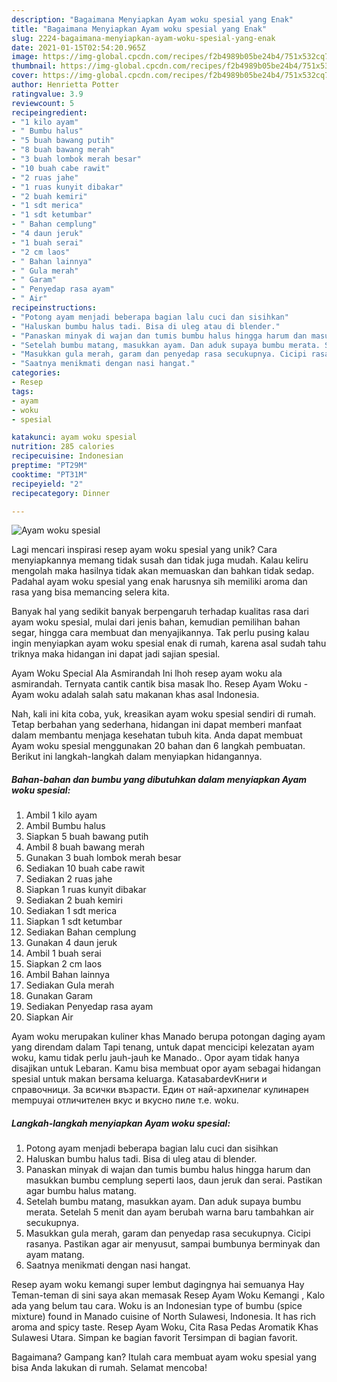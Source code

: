 ```yaml
---
description: "Bagaimana Menyiapkan Ayam woku spesial yang Enak"
title: "Bagaimana Menyiapkan Ayam woku spesial yang Enak"
slug: 2224-bagaimana-menyiapkan-ayam-woku-spesial-yang-enak
date: 2021-01-15T02:54:20.965Z
image: https://img-global.cpcdn.com/recipes/f2b4989b05be24b4/751x532cq70/ayam-woku-spesial-foto-resep-utama.jpg
thumbnail: https://img-global.cpcdn.com/recipes/f2b4989b05be24b4/751x532cq70/ayam-woku-spesial-foto-resep-utama.jpg
cover: https://img-global.cpcdn.com/recipes/f2b4989b05be24b4/751x532cq70/ayam-woku-spesial-foto-resep-utama.jpg
author: Henrietta Potter
ratingvalue: 3.9
reviewcount: 5
recipeingredient:
- "1 kilo ayam"
- " Bumbu halus"
- "5 buah bawang putih"
- "8 buah bawang merah"
- "3 buah lombok merah besar"
- "10 buah cabe rawit"
- "2 ruas jahe"
- "1 ruas kunyit dibakar"
- "2 buah kemiri"
- "1 sdt merica"
- "1 sdt ketumbar"
- " Bahan cemplung"
- "4 daun jeruk"
- "1 buah serai"
- "2 cm laos"
- " Bahan lainnya"
- " Gula merah"
- " Garam"
- " Penyedap rasa ayam"
- " Air"
recipeinstructions:
- "Potong ayam menjadi beberapa bagian lalu cuci dan sisihkan"
- "Haluskan bumbu halus tadi. Bisa di uleg atau di blender."
- "Panaskan minyak di wajan dan tumis bumbu halus hingga harum dan masukkan bumbu cemplung seperti laos, daun jeruk dan serai. Pastikan agar bumbu halus matang."
- "Setelah bumbu matang, masukkan ayam. Dan aduk supaya bumbu merata. Setelah 5 menit dan ayam berubah warna baru tambahkan air secukupnya."
- "Masukkan gula merah, garam dan penyedap rasa secukupnya. Cicipi rasanya. Pastikan agar air menyusut, sampai bumbunya berminyak dan ayam matang."
- "Saatnya menikmati dengan nasi hangat."
categories:
- Resep
tags:
- ayam
- woku
- spesial

katakunci: ayam woku spesial 
nutrition: 285 calories
recipecuisine: Indonesian
preptime: "PT29M"
cooktime: "PT31M"
recipeyield: "2"
recipecategory: Dinner

---
```



![Ayam woku spesial](https://img-global.cpcdn.com/recipes/f2b4989b05be24b4/751x532cq70/ayam-woku-spesial-foto-resep-utama.jpg)

Lagi mencari inspirasi resep ayam woku spesial yang unik? Cara menyiapkannya memang tidak susah dan tidak juga mudah. Kalau keliru mengolah maka hasilnya tidak akan memuaskan dan bahkan tidak sedap. Padahal ayam woku spesial yang enak harusnya sih memiliki aroma dan rasa yang bisa memancing selera kita.

Banyak hal yang sedikit banyak berpengaruh terhadap kualitas rasa dari ayam woku spesial, mulai dari jenis bahan, kemudian pemilihan bahan segar, hingga cara membuat dan menyajikannya. Tak perlu pusing kalau ingin menyiapkan ayam woku spesial enak di rumah, karena asal sudah tahu triknya maka hidangan ini dapat jadi sajian spesial.

Ayam Woku Special Ala Asmirandah Ini lhoh resep ayam woku ala asmirandah. Ternyata cantik cantik bisa masak lho. Resep Ayam Woku - Ayam woku adalah salah satu makanan khas asal Indonesia.


Nah, kali ini kita coba, yuk, kreasikan ayam woku spesial sendiri di rumah. Tetap berbahan yang sederhana, hidangan ini dapat memberi manfaat dalam membantu menjaga kesehatan tubuh kita. Anda dapat membuat Ayam woku spesial menggunakan 20 bahan dan 6 langkah pembuatan. Berikut ini langkah-langkah dalam menyiapkan hidangannya.

<!--inarticleads1-->

##### Bahan-bahan dan bumbu yang dibutuhkan dalam menyiapkan Ayam woku spesial:

1. Ambil 1 kilo ayam
1. Ambil  Bumbu halus
1. Siapkan 5 buah bawang putih
1. Ambil 8 buah bawang merah
1. Gunakan 3 buah lombok merah besar
1. Sediakan 10 buah cabe rawit
1. Sediakan 2 ruas jahe
1. Siapkan 1 ruas kunyit dibakar
1. Sediakan 2 buah kemiri
1. Sediakan 1 sdt merica
1. Siapkan 1 sdt ketumbar
1. Sediakan  Bahan cemplung
1. Gunakan 4 daun jeruk
1. Ambil 1 buah serai
1. Siapkan 2 cm laos
1. Ambil  Bahan lainnya
1. Sediakan  Gula merah
1. Gunakan  Garam
1. Sediakan  Penyedap rasa ayam
1. Siapkan  Air


Ayam woku merupakan kuliner khas Manado berupa potongan daging ayam yang direndam dalam Tapi tenang, untuk dapat mencicipi kelezatan ayam woku, kamu tidak perlu jauh-jauh ke Manado.. Opor ayam tidak hanya disajikan untuk Lebaran. Kamu bisa membuat opor ayam sebagai hidangan spesial untuk makan bersama keluarga. KatasabardevКниги и справочници. За всички възрасти. Един от най-архипелаг кулинарен mempuyai отличителен вкус и вкусно пиле т.е. woku. 

<!--inarticleads2-->

##### Langkah-langkah menyiapkan Ayam woku spesial:

1. Potong ayam menjadi beberapa bagian lalu cuci dan sisihkan
1. Haluskan bumbu halus tadi. Bisa di uleg atau di blender.
1. Panaskan minyak di wajan dan tumis bumbu halus hingga harum dan masukkan bumbu cemplung seperti laos, daun jeruk dan serai. Pastikan agar bumbu halus matang.
1. Setelah bumbu matang, masukkan ayam. Dan aduk supaya bumbu merata. Setelah 5 menit dan ayam berubah warna baru tambahkan air secukupnya.
1. Masukkan gula merah, garam dan penyedap rasa secukupnya. Cicipi rasanya. Pastikan agar air menyusut, sampai bumbunya berminyak dan ayam matang.
1. Saatnya menikmati dengan nasi hangat.


Resep ayam woku kemangi super lembut dagingnya hai semuanya Hay Teman-teman di sini saya akan memasak Resep Ayam Woku Kemangi , Kalo ada yang belum tau cara. Woku is an Indonesian type of bumbu (spice mixture) found in Manado cuisine of North Sulawesi, Indonesia. It has rich aroma and spicy taste. Resep Ayam Woku, Cita Rasa Pedas Aromatik Khas Sulawesi Utara. Simpan ke bagian favorit Tersimpan di bagian favorit. 

Bagaimana? Gampang kan? Itulah cara membuat ayam woku spesial yang bisa Anda lakukan di rumah. Selamat mencoba!
